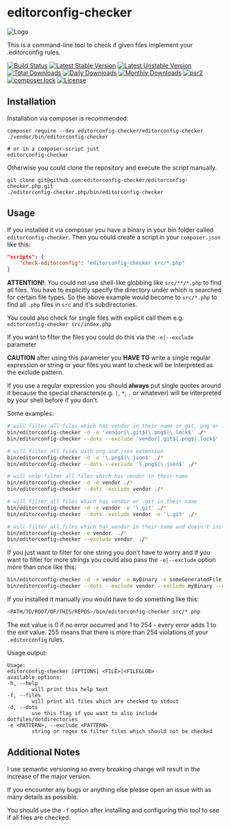 # editorconfig-checker

![Logo](https://raw.githubusercontent.com/editorconfig-checker/editorconfig-checker.php/master/Docs/logo.png "Logo")

This is a command-line tool to check if given files implement your .editorconfig rules.

[![Build Status](https://travis-ci.org/editorconfig-checker/editorconfig-checker.php.svg?branch=master)](https://travis-ci.org/editorconfig-checker/editorconfig-checker.php)
[![Latest Stable Version](https://poser.pugx.org/editorconfig-checker/editorconfig-checker/v/stable)](https://packagist.org/packages/editorconfig-checker/editorconfig-checker)
[![Latest Unstable Version](https://poser.pugx.org/editorconfig-checker/editorconfig-checker/v/unstable)](https://packagist.org/packages/editorconfig-checker/editorconfig-checker)
[![Total Downloads](https://poser.pugx.org/editorconfig-checker/editorconfig-checker/downloads)](https://packagist.org/packages/editorconfig-checker/editorconfig-checker)
[![Daily Downloads](https://poser.pugx.org/editorconfig-checker/editorconfig-checker/d/daily)](https://packagist.org/packages/editorconfig-checker/editorconfig-checker)
[![Monthly Downloads](https://poser.pugx.org/editorconfig-checker/editorconfig-checker/d/monthly)](https://packagist.org/packages/editorconfig-checker/editorconfig-checker)
[![psr2](https://img.shields.io/badge/cs-PSR--2-yellow.svg)](https://github.com/php-fig/fig-standards/blob/master/accepted/PSR-2-coding-style-guide.md)
[![composer.lock](https://poser.pugx.org/editorconfig-checker/editorconfig-checker/composerlock)](https://packagist.org/packages/editorconfig-checker/editorconfig-checker)
[![License](https://poser.pugx.org/editorconfig-checker/editorconfig-checker/license)](https://packagist.org/packages/editorconfig-checker/editorconfig-checker)

## Installation

Installation via composer is recommended:

```
composer require --dev editorconfig-checker/editorconfig-checker
./vendor/bin/editorconfig-checker

# or in a composer-script just
editorconfig-checker
```

Otherwise you could clone the repository and execute the script manually.

```
git clone git@github.com:editorconfig-checker/editorconfig-checker.php.git
./editorconfig-checker.php/bin/editorconfig-checker
```

## Usage

If you installed it via composer you have a binary in your bin folder called `editorconfig-checker`.
Then you could create a script in your `composer.json` like this:

```json
"scripts": {
    "check-editorconfig": "editorconfig-checker src/*.php"
}
```

__ATTENTION!__: You could not use shell-like globbing like `src/**/*.php` to find all files.
You have to explicitly specify the directory under which is searched for certain file types.
So the above example would become to `src/*.php` to find all `.php` files in `src` and it's subdirectories.

You could also check for single files with explicit call them e.g. `editorconfig-checker src/index.php`

If you want to filter the files you could do this via the `-e|--exclude` parameter 

__CAUTION__ after using this parameter you __HAVE TO__ write a single
regular expression or string or your files you want to check will be interpreted as the exclude pattern.

If you use a regular expression you should __always__ put single quotes around it 
because the special characters(e.g. `|`, `*`, `.` or whatever) will be interpreted by your shell before if you don't.

Some examples:
```sh
# will filter all files which has vendor in their name or git, png or lock as extension
bin/editorconfig-checker -d -e 'vendor|\.git$|\.png$|\.lock$' ./*
bin/editorconfig-checker --dots --exclude 'vendor|.git$|.png$|.lock$' ./*

# will filter all files with png and json extension
bin/editorconfig-checker -d -e '\.png$|\.json$' ./*
bin/editorconfig-checker --dots --exclude '\.png$|\.json$' ./*

# will only filter all files which has vendor in their name
bin/editorconfig-checker -d -e vendor ./*
bin/editorconfig-checker --dots -exclude vendor ./*

# will filter all files which has vendor or .git in their name
bin/editorconfig-checker -d -e vendor -e '\.git' ./*
bin/editorconfig-checker --dots -exclude vendor -e '\.git' ./*

# will filter all files which has vendor in their name and doesn't include dotfiles/dotdirs (like .git or .travis.yml)
bin/editorconfig-checker -e vendor  ./*
bin/editorconfig-checker --exclude vendor  ./*
```

If you just want to filter for one string you don't have to worry and if you want to filter for more strings you could also pass the `-e|--exclude` option more than once like this:

```sh
bin/editorconfig-checker -d -e vendor -e myBinary -e someGeneratedFile -e myPicture ./*
bin/editorconfig-checker --dots --exclude vendor --exclude myBinary --exclude someGeneratedFile --exclude myPicture ./*
```

If you installed it manually you would have to do something like this:

```sh
<PATH/TO/ROOT/OF/THIS/REPOS>/bin/editorconfig-checker src/*.php
```

The exit value is 0 if no error occurred and 1 to 254 - every error adds 1 to the exit value.
255 means that there is more than 254 violations of your `.editorconfig` rules.

Usage output:
```
Usage:
editorconfig-checker [OPTIONS] <FILE>|<FILEGLOB>
available options:
-h, --help
        will print this help text
-f, --files
        will print all files which are checked to stdout
-d, --dots
        use this flag if you want to also include dotfiles/dotdirectories
-e <PATTERN>, --exclude <PATTERN>
        string or regex to filter files which should not be checked
```

## Additional Notes

I use semantic versioning so every breaking change will result in the increase of the major version.

If you encounter any bugs or anything else please open an issue with as many details as possible.

You should use the `-f` option after installing and configuring this tool to see if all files are
checked.

